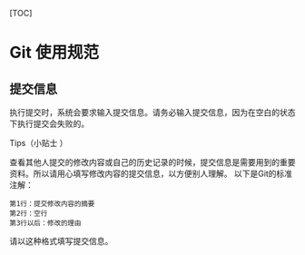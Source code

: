 [TOC]

# Git 使用规范

## 提交信息

执行提交时，系统会要求输入提交信息。请务必输入提交信息，因为在空白的状态下执行提交会失败的。

Tips（小贴士 ）

查看其他人提交的修改内容或自己的历史记录的时候，提交信息是需要用到的重要资料。所以请用心填写修改内容的提交信息，以方便别人理解。
以下是Git的标准注解：

```
第1行：提交修改内容的摘要
第2行：空行
第3行以后：修改的理由
```

请以这种格式填写提交信息。

